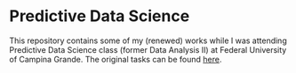 # Predictive Data Science

This repository contains some of my (renewed) works while I was attending Predictive Data Science class (former Data Analysis II) at Federal University of Campina Grande. The original tasks can be found [here](http://rpubs.com/rafaelsguerra).
